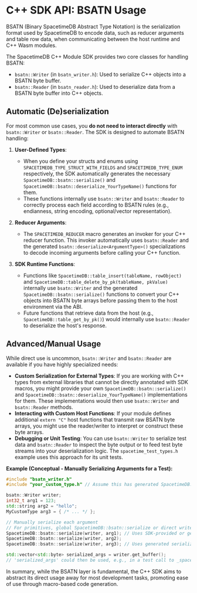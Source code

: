 # C++ SDK API: BSATN Usage

BSATN (Binary SpacetimeDB Abstract Type Notation) is the serialization format used by SpacetimeDB to encode data, such as reducer arguments and table row data, when communicating between the host runtime and C++ Wasm modules.

The SpacetimeDB C++ Module SDK provides two core classes for handling BSATN:
*   `bsatn::Writer` (in `bsatn_writer.h`): Used to serialize C++ objects into a BSATN byte buffer.
*   `bsatn::Reader` (in `bsatn_reader.h`): Used to deserialize data from a BSATN byte buffer into C++ objects.

## Automatic (De)serialization

For most common use cases, you **do not need to interact directly** with `bsatn::Writer` or `bsatn::Reader`. The SDK is designed to automate BSATN handling:

1.  **User-Defined Types**:
    *   When you define your structs and enums using `SPACETIMEDB_TYPE_STRUCT_WITH_FIELDS` and `SPACETIMEDB_TYPE_ENUM` respectively, the SDK automatically generates the necessary `SpacetimeDB::bsatn::serialize()` and `SpacetimeDB::bsatn::deserialize_YourTypeName()` functions for them.
    *   These functions internally use `bsatn::Writer` and `bsatn::Reader` to correctly process each field according to BSATN rules (e.g., endianness, string encoding, optional/vector representation).

2.  **Reducer Arguments**:
    *   The `SPACETIMEDB_REDUCER` macro generates an invoker for your C++ reducer function. This invoker automatically uses `bsatn::Reader` and the generated `bsatn::deserialize<ArgumentType>()` specializations to decode incoming arguments before calling your C++ function.

3.  **SDK Runtime Functions**:
    *   Functions like `SpacetimeDB::table_insert(tableName, rowObject)` and `SpacetimeDB::table_delete_by_pk(tableName, pkValue)` internally use `bsatn::Writer` and the generated `SpacetimeDB::bsatn::serialize()` functions to convert your C++ objects into BSATN byte arrays before passing them to the host environment via the ABI.
    *   Future functions that retrieve data from the host (e.g., `SpacetimeDB::table_get_by_pk()`) would internally use `bsatn::Reader` to deserialize the host's response.

## Advanced/Manual Usage

While direct use is uncommon, `bsatn::Writer` and `bsatn::Reader` are available if you have highly specialized needs:

*   **Custom Serialization for External Types**: If you are working with C++ types from external libraries that cannot be directly annotated with SDK macros, you might provide your own `SpacetimeDB::bsatn::serialize()` and `SpacetimeDB::bsatn::deserialize_YourTypeName()` implementations for them. These implementations would then use `bsatn::Writer` and `bsatn::Reader` methods.
*   **Interacting with Custom Host Functions**: If your module defines additional `extern "C"` host functions that transmit raw BSATN byte arrays, you might use the reader/writer to interpret or construct these byte arrays.
*   **Debugging or Unit Testing**: You can use `bsatn::Writer` to serialize test data and `bsatn::Reader` to inspect the byte output or to feed test byte streams into your deserialization logic. The `spacetime_test_types.h` example uses this approach for its unit tests.

**Example (Conceptual - Manually Serializing Arguments for a Test):**
```cpp
#include "bsatn_writer.h"
#include "your_custom_type.h" // Assume this has generated SpacetimeDB::bsatn::serialize

bsatn::Writer writer;
int32_t arg1 = 123;
std::string arg2 = "hello";
MyCustomType arg3 = { /* ... */ };

// Manually serialize each argument
// For primitives, global SpacetimeDB::bsatn::serialize or direct writer methods can be used.
SpacetimeDB::bsatn::serialize(writer, arg1); // Uses SDK-provided or generated serialize
SpacetimeDB::bsatn::serialize(writer, arg2);
SpacetimeDB::bsatn::serialize(writer, arg3); // Uses generated serialize for MyCustomType

std::vector<std::byte> serialized_args = writer.get_buffer();
// 'serialized_args' could then be used, e.g., in a test call to _spacetimedb_dispatch_reducer
```

In summary, while the BSATN layer is fundamental, the C++ SDK aims to abstract its direct usage away for most development tasks, promoting ease of use through macro-based code generation.
```
